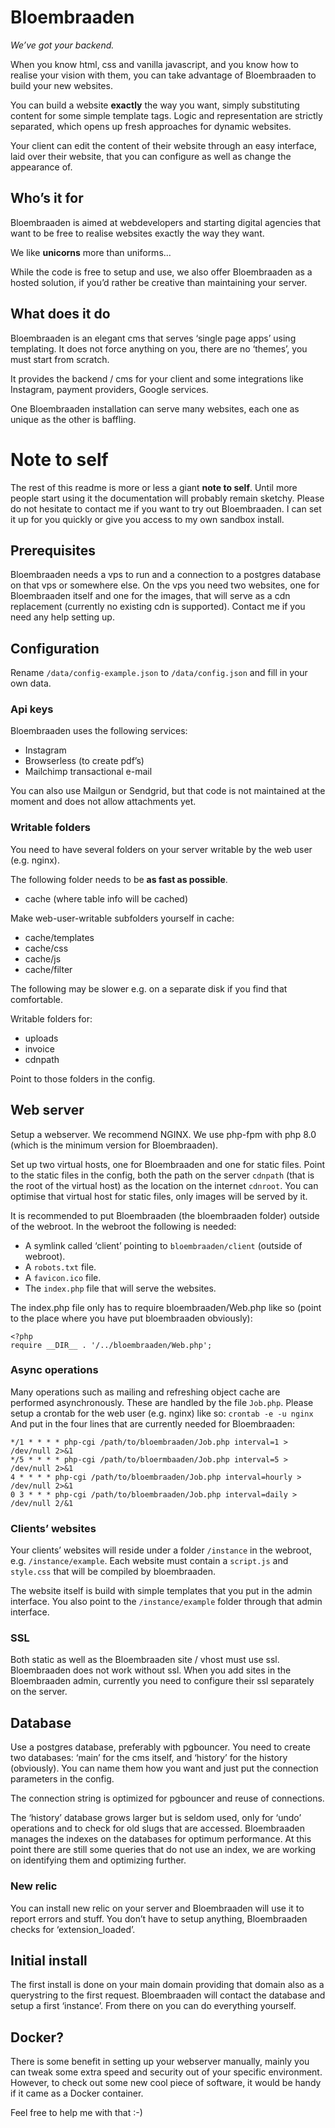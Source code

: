 # Bloembraaden
_We’ve got your backend._

When you know html, css and vanilla javascript,
and you know how to realise your vision with them,
you can take advantage of Bloembraaden to build your new websites.

You can build a website **exactly** the way you want,
simply substituting content for some simple template tags.
Logic and representation are strictly separated,
which opens up fresh approaches for dynamic websites.

Your client can edit the content of their website through an easy interface,
laid over their website, that you can configure as well as change the appearance of.

## Who’s it for
Bloembraaden is aimed at webdevelopers and starting digital agencies that want to be
free to realise websites exactly the way they want.

We like **unicorns** more than uniforms...

While the code is free to setup and use, we also offer Bloembraaden as a hosted solution,
if you’d rather be creative than maintaining your server.

## What does it do

Bloembraaden is an elegant cms that serves ‘single page apps’ using templating.
It does not force anything on you, there are no ‘themes’, you must start from scratch.

It provides the backend / cms for your client and some integrations like Instagram, payment providers, Google services.

One Bloembraaden installation can serve many websites, each one as unique as the other is baffling.

# Note to self
The rest of this readme is more or less a giant **note to self**.
Until more people start using it the documentation will probably remain sketchy.
Please do not hesitate to contact me if you want to try out Bloembraaden.
I can set it up for you quickly or give you access to my own sandbox install.

## Prerequisites

Bloembraaden needs a vps to run and a connection to a postgres database on that vps or somewhere else.
On the vps you need two websites, one for Bloembraaden itself and one for the images, that will serve as a cdn replacement (currently no existing cdn is supported).
Contact me if you need any help setting up.

## Configuration
Rename `/data/config-example.json` to `/data/config.json` and fill in your own data.

### Api keys
Bloembraaden uses the following services:
- Instagram
- Browserless (to create pdf’s)
- Mailchimp transactional e-mail

You can also use Mailgun or Sendgrid, 
but that code is not maintained at the moment and does not allow attachments yet.

### Writable folders
You need to have several folders on your server writable by the web user (e.g. nginx).

The following folder needs to be **as fast as possible**.
- cache (where table info will be cached)

Make web-user-writable subfolders yourself in cache:
- cache/templates
- cache/css
- cache/js
- cache/filter

The following may be slower e.g. on a separate disk if you find that comfortable.

Writable folders for:
- uploads
- invoice
- cdnpath 

Point to those folders in the config.

## Web server
Setup a webserver. We recommend NGINX.
We use php-fpm with php 8.0 (which is the minimum version for Bloembraaden).

Set up two virtual hosts, one for Bloembraaden and one for static files.
Point to the static files in the config, both the path on the server `cdnpath` (that is the root of the virtual host) as the location on the internet `cdnroot`.
You can optimise that virtual host for static files, only images will be served by it.

It is recommended to put Bloembraaden (the bloembraaden folder) outside of the webroot.
In the webroot the following is needed:
- A symlink called ‘client’ pointing to `bloembraaden/client` (outside of webroot).
- A `robots.txt` file.
- A `favicon.ico` file.
- The `index.php` file that will serve the websites.

The index.php file only has to require bloembraaden/Web.php like so (point to the place where you have put bloembraaden obviously):

```
<?php
require __DIR__ . '/../bloembraaden/Web.php';
```

### Async operations
Many operations such as mailing and refreshing object cache are performed asynchronously. These are handled by the file `Job.php`.
Please setup a crontab for the web user (e.g. nginx) like so:
`crontab -e -u nginx`
And put in the four lines that are currently needed for Bloembraaden:
```
*/1 * * * * php-cgi /path/to/bloembraaden/Job.php interval=1 > /dev/null 2>&1
*/5 * * * * php-cgi /path/to/bloermbaaden/Job.php interval=5 > /dev/null 2>&1
4 * * * * php-cgi /path/to/bloembraaden/Job.php interval=hourly > /dev/null 2>&1
0 3 * * * php-cgi /path/to/bloembraaden/Job.php interval=daily > /dev/null 2/&1
```

### Clients’ websites
Your clients’ websites will reside under a folder `/instance` in the webroot, e.g. `/instance/example`.
Each website must contain a `script.js` and `style.css` that will be compiled by bloembraaden.

The website itself is build with simple templates that you put in the admin interface.
You also point to the `/instance/example` folder through that admin interface.

### SSL
Both static as well as the Bloembraaden site / vhost must use ssl. Bloembraaden does not work without ssl.
When you add sites in the Bloembraaden admin, currently you need to configure their ssl separately on the server.

## Database
Use a postgres database, preferably with pgbouncer. You need to create two databases: ‘main’ for the cms itself, and ‘history’ for the history (obviously).
You can name them how you want and just put the connection parameters in the config.

The connection string is optimized for pgbouncer and reuse of connections.

The ‘history’ database grows larger but is seldom used, only for ‘undo’ operations and to check for old slugs that are accessed.
Bloembraaden manages the indexes on the databases for optimum performance.
At this point there are still some queries that do not use an index, we are working on identifying them and optimizing further.

### New relic
You can install new relic on your server and Bloembraaden will use it to report errors and stuff.
You don’t have to setup anything, Bloembraaden checks for ‘extension_loaded’.

## Initial install
The first install is done on your main domain providing that domain also as a querystring to the first request.
Bloembraaden will contact the database and setup a first ‘instance’. From there on you can do everything yourself.

## Docker?
There is some benefit in setting up your webserver manually, mainly you can tweak some extra speed and security out of your specific environment.
However, to check out some new cool piece of software, it would be handy if it came as a Docker container.

Feel free to help me with that :-)
